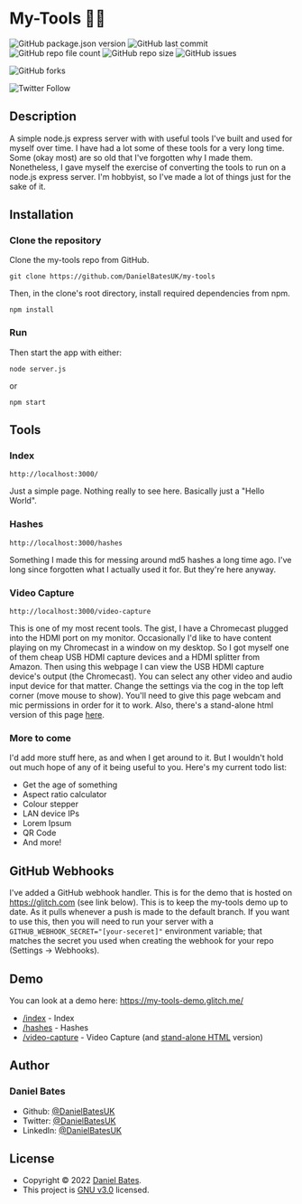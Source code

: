 # **My-Tools :hammer::wrench:**

![GitHub package.json version](https://img.shields.io/github/package-json/v/DanielBatesUK/my-tools) ![GitHub last commit](https://img.shields.io/github/last-commit/DanielBatesUK/my-tools) ![GitHub repo file count](https://img.shields.io/github/directory-file-count/DanielBatesUK/my-tools) ![GitHub repo size](https://img.shields.io/github/repo-size/DanielBatesUK/my-tools) ![GitHub issues](https://img.shields.io/github/issues-raw/DanielBatesUK/my-tools)

![GitHub forks](https://img.shields.io/github/forks/DanielBatesUK/my-tools?style=social)

![Twitter Follow](https://img.shields.io/twitter/follow/DanielBatesUK?style=social)

## Description

A simple node.js express server with with useful tools I've built and used for myself over time. I have had a lot some of these tools for a very long time. Some (okay most) are so old that I've forgotten why I made them. Nonetheless, I gave myself the exercise of converting the tools to run on a node.js express server. I'm hobbyist, so I've made a lot of things just for the sake of it.

## Installation

### Clone the repository

Clone the my-tools repo from GitHub.

```Shell
git clone https://github.com/DanielBatesUK/my-tools
```

Then, in the clone's root directory, install required dependencies from npm.

```Shell
npm install
```

### Run

Then start the app with either:

```Shell
node server.js
```

or

```Shell
npm start
```

## Tools

### Index

```Shell
http://localhost:3000/
```

Just a simple page. Nothing really to see here. Basically just a "Hello World".

### Hashes

```Shell
http://localhost:3000/hashes
```

Something I made this for messing around md5 hashes a long time ago. I've long since forgotten what I actually used it for. But they're here anyway.

### Video Capture

```Shell
http://localhost:3000/video-capture
```

This is one of my most recent tools. The gist, I have a Chromecast plugged into the HDMI port on my monitor. Occasionally I'd like to have content playing on my Chromecast in a window on my desktop. So I got myself one of them cheap USB HDMI capture devices and a HDMI splitter from Amazon. Then using this webpage I can view the USB HDMI capture device's output (the Chromecast). You can select any other video and audio input device for that matter. Change the settings via the cog in the top left corner (move mouse to show). You'll need to give this page webcam and mic permissions in order for it to work. Also, there's a stand-alone html version of this page [here](https://github.com/DanielBatesUK/my-tools/blob/89e35a8d1a0993bdb5e20cdac1fd744ca176777a/public/video-capture.html).

### More to come

I'd add more stuff here, as and when I get around to it. But I wouldn't hold out much hope of any of it being useful to you. Here's my current todo list:

- Get the age of something
- Aspect ratio calculator
- Colour stepper
- LAN device IPs
- Lorem Ipsum
- QR Code
- And more!

## GitHub Webhooks

I've added a GitHub webhook handler. This is for the demo that is hosted on <https://glitch.com> (see link below). This is to keep the my-tools demo up to date. As it pulls whenever a push is made to the default branch. If you want to use this, then you will need to run your server with a `GITHUB_WEBHOOK_SECRET="[your-seceret]"` environment variable; that matches the secret you used when creating the webhook for your repo (Settings -> Webhooks).

## Demo

You can look at a demo here: <https://my-tools-demo.glitch.me/>
- [/index](https://my-tools-demo.glitch.me/) - Index
- [/hashes](https://my-tools-demo.glitch.me/hashes) - Hashes
- [/video-capture](https://my-tools-demo.glitch.me/video-capture) - Video Capture (and [stand-alone HTML](https://my-tools-demo.glitch.me/video-capture.html) version)

## Author

### **Daniel Bates**

- Github: [@DanielBatesUK](https://github.com/DanielBatesUK)
- Twitter: [@DanielBatesUK](https://twitter.com/DanielBatesUK)
- LinkedIn: [@DanielBatesUK](https://linkedin.com/in/DanielBatesUK)

## License

- Copyright © 2022 [Daniel Bates](https://github.com/DanielBatesUK).
- This project is [GNU v3.0](https://github.com/DanielBatesUK/photo-gallery/blob/67efb74092928f88e5ed685ee61020db399a4635/LICENSE.md) licensed.
